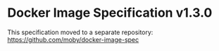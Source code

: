 # Docker Image Specification v1.3.0

This specification moved to a separate repository:
https://github.com/moby/docker-image-spec
